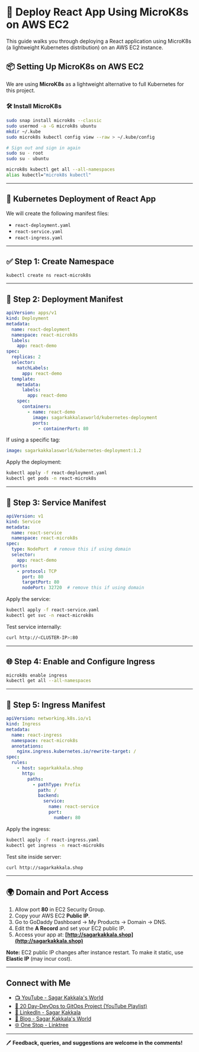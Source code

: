 # 🚀 Deploy React App Using MicroK8s on AWS EC2

This guide walks you through deploying a React application using MicroK8s (a lightweight Kubernetes distribution) on an AWS EC2 instance.


## 📦 Setting Up MicroK8s on AWS EC2

We are using **MicroK8s** as a lightweight alternative to full Kubernetes for this project.

### 🛠 Install MicroK8s

```bash
sudo snap install microk8s --classic
sudo usermod -a -G microk8s ubuntu
mkdir ~/.kube
sudo microk8s kubectl config view --raw > ~/.kube/config

# Sign out and sign in again
sudo su - root
sudo su - ubuntu

microk8s kubectl get all --all-namespaces
alias kubectl="microk8s kubectl"
````

---

## 🚧 Kubernetes Deployment of React App

We will create the following manifest files:

* `react-deployment.yaml`
* `react-service.yaml`
* `react-ingress.yaml`

---

## ✅ Step 1: Create Namespace

```bash
kubectl create ns react-microk8s
```

---

## 📄 Step 2: Deployment Manifest

```yaml
apiVersion: apps/v1
kind: Deployment
metadata:
  name: react-deployment
  namespace: react-microk8s
  labels:
    app: react-demo
spec:
  replicas: 2
  selector:
    matchLabels:
      app: react-demo
  template:
    metadata:
      labels:
        app: react-demo
    spec:
      containers:
        - name: react-demo
          image: sagarkakkalasworld/kubernetes-deployment
          ports:
            - containerPort: 80
```

If using a specific tag:

```yaml
image: sagarkakkalasworld/kubernetes-deployment:1.2
```

Apply the deployment:

```bash
kubectl apply -f react-deployment.yaml
kubectl get pods -n react-microk8s
```

---

## 📄 Step 3: Service Manifest

```yaml
apiVersion: v1
kind: Service
metadata:
  name: react-service
  namespace: react-microk8s
spec:
  type: NodePort  # remove this if using domain
  selector:
    app: react-demo
  ports:
    - protocol: TCP
      port: 80
      targetPort: 80
      nodePort: 32720  # remove this if using domain
```

Apply the service:

```bash
kubectl apply -f react-service.yaml
kubectl get svc -n react-microk8s
```

Test service internally:

```bash
curl http://<CLUSTER-IP>:80
```

---

## 🌐 Step 4: Enable and Configure Ingress

```bash
microk8s enable ingress
kubectl get all --all-namespaces
```

---

## 📄 Step 5: Ingress Manifest

```yaml
apiVersion: networking.k8s.io/v1
kind: Ingress
metadata:
  name: react-ingress
  namespace: react-microk8s
  annotations:
    nginx.ingress.kubernetes.io/rewrite-target: /
spec:
  rules:
    - host: sagarkakkala.shop
      http:
        paths:
          - pathType: Prefix
            path: /
            backend:
              service:
                name: react-service
                port:
                  number: 80
```

Apply the ingress:

```bash
kubectl apply -f react-ingress.yaml
kubectl get ingress -n react-microk8s
```

Test site inside server:

```bash
curl http://sagarkakkala.shop
```

---

## 🌍 Domain and Port Access

1. Allow port **80** in EC2 Security Group.
2. Copy your AWS EC2 **Public IP**.
3. Go to GoDaddy Dashboard → My Products → Domain → DNS.
4. Edit the **A Record** and set your EC2 public IP.
5. Access your app at: **[http://sagarkakkala.shop](http://sagarkakkala.shop)**

**Note:** EC2 public IP changes after instance restart. To make it static, use **Elastic IP** (may incur cost).

---


## Connect with Me

* [📺 YouTube - Sagar Kakkala's World](https://www.youtube.com/@sagarkakkala)
* [📁 20 Day-DevOps to GitOps Project (YouTube Playlist)](https://www.youtube.com/playlist?list=PLlMNTzKKV4R585f9o-Og8Cd4V9sc6w8yA)
* [💼 LinkedIn - Sagar Kakkala](https://www.linkedin.com/in/sagar-kakkala)
* [📝 Blog - Sagar Kakkala's World](https://www.sagarkakkalasworld.com/p/contents-of-blog-sagar-kakkalas-world.html)
* [🌐 One Stop - Linktree](https://linktr.ee/sagar_kakkalas_world)

---

🖊 **Feedback, queries, and suggestions are welcome in the comments!**
